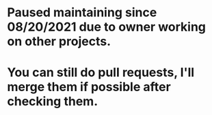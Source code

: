 # Paused maintaining since 08/20/2021 due to owner working on other projects.
# You can still do pull requests, I'll merge them if possible after checking them.
